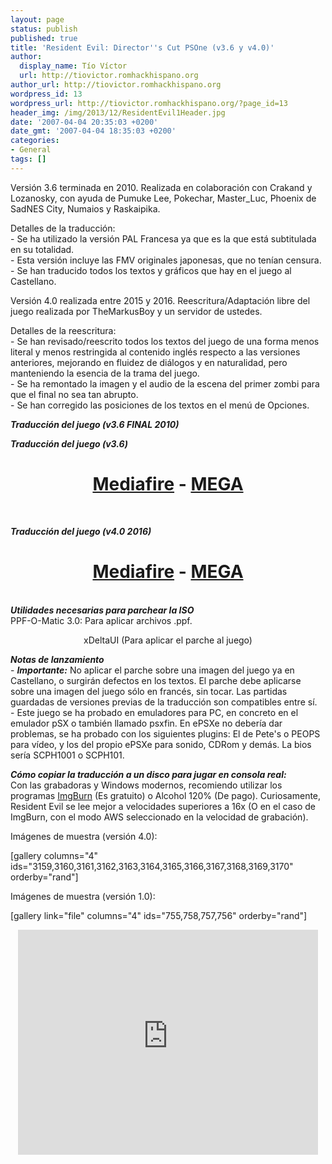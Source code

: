 ```yaml
---
layout: page
status: publish
published: true
title: 'Resident Evil: Director''s Cut PSOne (v3.6 y v4.0)'
author:
  display_name: Tío Víctor
  url: http://tiovictor.romhackhispano.org
author_url: http://tiovictor.romhackhispano.org
wordpress_id: 13
wordpress_url: http://tiovictor.romhackhispano.org/?page_id=13
header_img: /img/2013/12/ResidentEvil1Header.jpg
date: '2007-04-04 20:35:03 +0200'
date_gmt: '2007-04-04 18:35:03 +0200'
categories:
- General
tags: []
---
```

<p>Versión 3.6 terminada en 2010. Realizada en colaboración con Crakand y Lozanosky, con ayuda de Pumuke Lee, Pokechar, Master_Luc, Phoenix de SadNES City, Numaios y Raskaipika.</p>
<p>Detalles de la traducción:<br />
- Se ha utilizado la versión PAL Francesa ya que es la que está subtitulada en su totalidad.<br />
- Esta versión incluye las FMV originales japonesas, que no tenían censura.<br />
- Se han traducido todos los textos y gráficos que hay en el juego al Castellano.</p>
<p>Versión 4.0 realizada entre 2015 y 2016. Reescritura/Adaptación libre del juego realizada por TheMarkusBoy y un servidor de ustedes.</p>
<p>Detalles de la reescritura:<br />
- Se han revisado/reescrito todos los textos del juego de una forma menos literal y menos restringida al contenido inglés respecto a las versiones anteriores, mejorando en fluidez de diálogos y en naturalidad, pero manteniendo la esencia de la trama del juego.<br />
- Se ha remontado la imagen y el audio de la escena del primer zombi para que el final no sea tan abrupto.<br />
- Se han corregido las posiciones de los textos en el menú de Opciones.</p>
<p><em><strong>Traducción del juego (v3.6 FINAL 2010)</strong></em></p>
<p style="text-align: left;"><em><strong>Traducción del juego (v3.6)</strong></em></p></p>
<h1 style="text-align: center;"><strong><a href="http://www.mediafire.com/download/69o596om2xde00a/REDC-V36.rar">Mediafire</a> - <a href="https://mega.nz/#!IBUAkLRA!MBRMMFKk2DKND6GxVbel8dZnDRXsK059igCXZQeiZq0">MEGA</a></strong></h1><br />
<p style="text-align: left;"><em><strong>Traducción del juego (v4.0 2016)</strong></em></p></p>
<h1 style="text-align: center;"><strong><a href="http://www.mediafire.com/download/026swg0b4prpzw3/REDC-V40.7z">Mediafire</a> - <a href="https://mega.nz/#!URUDhIZQ!OOreSOXDSE9Vp6KI6iZ_vnRZyXm3wUdCDvJmUEMnuAE">MEGA</a></strong></h1><br />
<em><strong>Utilidades necesarias para parchear la ISO</strong></em><br />
PPF-O-Matic 3.0: Para aplicar archivos .ppf.<br />
<p style="text-align: center;"><a href="http://www.romhacking.net/utilities/598/"></a>xDeltaUI (Para aplicar el parche al juego)</p></p>
<p><em><strong>Notas de lanzamiento</strong></em><br />
- <em><strong>Importante:</strong></em> No aplicar el parche sobre una imagen del juego ya en Castellano, o surgirán defectos en los textos. El parche debe aplicarse sobre una imagen del juego sólo en francés, sin tocar. Las partidas guardadas de versiones previas de la traducción son compatibles entre sí.<br />
- Este juego se ha probado en emuladores para PC, en concreto en el emulador pSX o también llamado psxfin. En ePSXe no debería dar problemas, se ha probado con los siguientes plugins: El de Pete's o PEOPS para vídeo, y los del propio ePSXe para sonido, CDRom y demás. La bios sería SCPH1001 o SCPH101.</p>
<p><em><strong>Cómo copiar la traducción a un disco para jugar en consola real:<br />
</strong></em>Con las grabadoras y Windows modernos, recomiendo utilizar los programas <a href="http://www.imgburn.com/" target="_blank">ImgBurn</a> (Es gratuito) o Alcohol 120% (De pago). Curiosamente, Resident Evil se lee mejor a velocidades superiores a 16x (O en el caso de ImgBurn, con el modo AWS seleccionado en la velocidad de grabación).</p>
<p>Imágenes de muestra (versión 4.0):</p>
<p>[gallery columns="4" ids="3159,3160,3161,3162,3163,3164,3165,3166,3167,3168,3169,3170" orderby="rand"]</p>
<p>Imágenes de muestra (versión 1.0):</p>
<p>[gallery link="file" columns="4" ids="755,758,757,756" orderby="rand"]</p>
<p style="text-align: center;"><iframe src="https://www.youtube-nocookie.com/embed/vUU2Ll6ma0I?rel=0" width="480" height="360" frameborder="0" allowfullscreen="allowfullscreen"></iframe></p></p>

